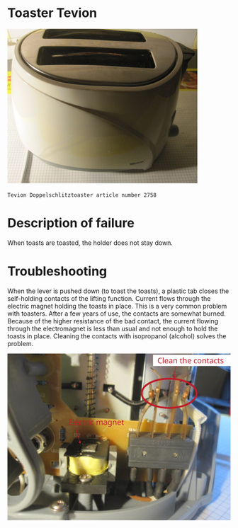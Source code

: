 # Toaster Tevion
![overview](figures/overview.png)

`Tevion Doppelschlitztoaster article number 2758`

# Description of failure
When toasts are toasted, the holder does not stay down.


# Troubleshooting
When the lever is pushed down (to toast the toasts), a plastic tab closes the self-holding contacts of the lifting function. Current flows through the electric magnet holding the toasts in place. This is a very common problem with toasters. After a few years of use, the contacts are somewhat burned. Because of the higher resistance of the bad contact, the current flowing through the electromagnet is less than usual and not enough to hold the toasts in place. Cleaning the contacts with isopropanol (alcohol) solves the problem.


![electronics](figures/pcb_labeled.png)



